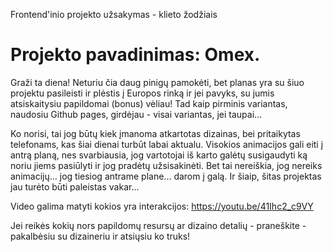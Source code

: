 Frontend'inio projekto užsakymas - klieto žodžiais

# Projekto pavadinimas: Omex.

Graži ta diena! Neturiu čia daug pinigų pamokėti, bet planas yra su šiuo projektu pasileisti ir plėstis į Europos rinką ir jei pavyks, su jumis atsiskaitysiu papildomai (bonus) vėliau! Tad kaip pirminis variantas, naudosiu Github pages, girdėjau - visai variantas, jei taupai...

Ko norisi, tai jog būtų kiek įmanoma atkartotas dizainas, bei pritaikytas telefonams, kas šiai dienai turbūt labai aktualu. Visokios animacijos gali eiti į antrą planą, nes svarbiausia, jog vartotojai iš karto galėtų susigaudyti ką noriu jiems pasiūlyti ir jog pradėtų užsisakinėti. Bet tai nereiškia, jog nereiks animacijų... jog tiesiog antrame plane... darom į galą. Ir šiaip, šitas projektas jau turėto būti paleistas vakar...

Video galima matyti kokios yra interakcijos: https://youtu.be/41Ihc2_c9VY

Jei reikės kokių nors papildomų resursų ar dizaino detalių - praneškite - pakalbėsiu su dizaineriu ir atsiųsiu ko truks!
